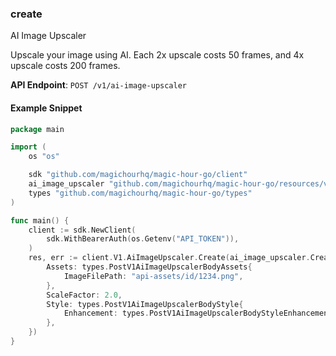 ### create <a name="create"></a>

AI Image Upscaler

Upscale your image using AI. Each 2x upscale costs 50 frames, and 4x upscale costs 200 frames.

**API Endpoint**: `POST /v1/ai-image-upscaler`

#### Example Snippet

```go
package main

import (
	os "os"

	sdk "github.com/magichourhq/magic-hour-go/client"
	ai_image_upscaler "github.com/magichourhq/magic-hour-go/resources/v1/ai_image_upscaler"
	types "github.com/magichourhq/magic-hour-go/types"
)

func main() {
	client := sdk.NewClient(
		sdk.WithBearerAuth(os.Getenv("API_TOKEN")),
	)
	res, err := client.V1.AiImageUpscaler.Create(ai_image_upscaler.CreateRequest{
		Assets: types.PostV1AiImageUpscalerBodyAssets{
			ImageFilePath: "api-assets/id/1234.png",
		},
		ScaleFactor: 2.0,
		Style: types.PostV1AiImageUpscalerBodyStyle{
			Enhancement: types.PostV1AiImageUpscalerBodyStyleEnhancementEnumBalanced,
		},
	})
}

```
